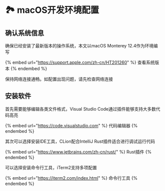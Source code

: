 # 🏞 macOS开发环境配置

## 确认系统信息

确保已经安装了最新版本的操作系统，本文以macOS Monterey 12.4作为环境编写

{% embed url="https://support.apple.com/zh-cn/HT201260" %}
查看系统版本
{% endembed %}

保持网络连接通畅。如配置出现问题，请先检查网络连接

## 安装软件

首先需要能够编辑各类文件格式，Visual Studio Code通过插件能够支持大多数代码高亮

{% embed url="https://code.visualstudio.com" %}
代码编辑器
{% endembed %}

其次可以选择安装IDE工具，CLion配合IntelliJ Rust插件适合进行调试运行代码

{% embed url="https://www.jetbrains.com/zh-cn/rust/" %}
Rust插件
{% endembed %}

可以选择安装命令行工具，iTerm2支持多项配置

{% embed url="https://iterm2.com/index.html" %}
命令行工具
{% endembed %}

